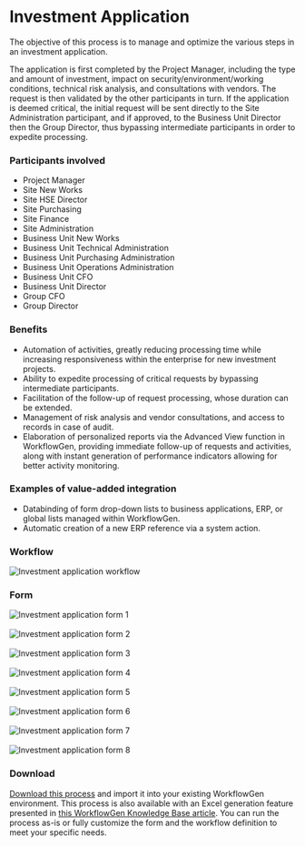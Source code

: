 # Investment Application

The objective of this process is to manage and optimize the various steps in an investment application.

The application is first completed by the Project Manager, including the type and amount of investment, impact on security&#47;environment&#47;working conditions, technical risk analysis, and consultations with vendors. The request is then validated by the other participants in turn. If the application is deemed critical, the initial request will be sent directly to the Site Administration participant, and if approved, to the Business Unit Director then the Group Director, thus bypassing intermediate participants in order to expedite processing.

### Participants involved

* Project Manager
* Site New Works
* Site HSE Director
* Site Purchasing
* Site Finance
* Site Administration
* Business Unit New Works
* Business Unit Technical Administration
* Business Unit Purchasing Administration
* Business Unit Operations Administration
* Business Unit CFO
* Business Unit Director
* Group CFO
* Group Director

### Benefits

* Automation of activities, greatly reducing processing time while increasing responsiveness within the enterprise for new investment projects.
* Ability to expedite processing of critical requests by bypassing intermediate participants.
* Facilitation of the follow-up of request processing, whose duration can be extended.
* Management of risk analysis and vendor consultations, and access to records in case of audit.
* Elaboration of personalized reports via the Advanced View function in WorkflowGen, providing immediate follow-up of requests and activities, along with instant generation of performance indicators allowing for better activity monitoring.

### Examples of value-added integration

* Databinding of form drop-down lists to business applications, ERP, or global lists managed within WorkflowGen.
* Automatic creation of a new ERP reference via a system action.

### Workflow
![Investment application workflow](assets/investment-app-workflow.png)

### Form
![Investment application form 1](assets/investment-app-form-1.png)<br /><br />
![Investment application form 2](assets/investment-app-form-2.png)<br /><br />
![Investment application form 3](assets/investment-app-form-3.png)<br /><br />
![Investment application form 4](assets/investment-app-form-4.png)<br /><br />
![Investment application form 5](assets/investment-app-form-5.png)<br /><br />
![Investment application form 6](assets/investment-app-form-6.png)<br /><br />
![Investment application form 7](assets/investment-app-form-7.png)<br /><br />
![Investment application form 8](assets/investment-app-form-8.png)



### Download

[Download this process](dist/investment-application-v1.xml.zip) and import it into your existing WorkflowGen environment. This process is also available with an Excel generation feature presented in [this WorkflowGen Knowledge Base article](https://www.workflowgen.com/kb/generate-excel-file-form-gridview/). You can run the process as-is or fully customize the form and the workflow definition to meet your specific needs. 

